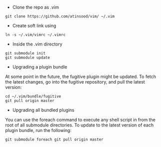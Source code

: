 - Clone the repo as .vim
 
```
git clone https://github.com/atinsood/vim/ ~/.vim
```
- Create soft link using 

```
ln -s ~/.vim/vimrc ~/.vimrc
```

- Inside the .vim directory

```
git submodule init
git submodule update
```

- Upgrading a plugin bundle

At some point in the future, the fugitive plugin might be updated. To fetch the latest changes, go into the fugitive repository, and pull the latest version:

```
cd ~/.vim/bundle/fugitive
git pull origin master
```

- Upgrading all bundled plugins

You can use the foreach command to execute any shell script in from the root of all submodule directories. To update to the latest version of each plugin bundle, run the following:

```
git submodule foreach git pull origin master
```

